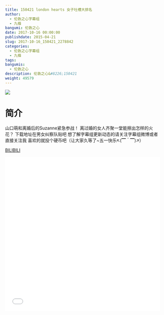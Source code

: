 ```yaml
---
title: 150421 london hearts 女子吐槽大排名
author: 
  - 伦敦之心字幕组
  - 九條
bangumi: 伦敦之心
date: 2017-10-16 00:00:00
publishdate: 2015-04-21
slug: 2017-10-16_150421_2278842
categories: 
  - 伦敦之心字幕组
  - 九條
tags: 
bangumis: 
  - 伦敦之心
description: 伦敦之心&#8226;150421
weight: 49579
---
```


![](https://i.imgur.com/X9Uh2Lm.jpg)

# 简介  
山口萌和离婚后的Suzanne紧急参战！ 离过婚的女人齐聚一堂能擦出怎样的火花？ 下载地址在男女纠察队贴吧 想了解字幕组更新动态的请关注字幕组微博或者直接关注我 喜欢的就投个硬币吧（让大家久等了~五一快乐↖(▔＾▔)↗）

  [BILIBILI](https://www.bilibili.com/video/av2278842/)


  <iframe src="//www.bilibili.com/html/html5player.html?cid=3552810&aid=2278842" width="100%" height="500" frameborder="0" allowfullscreen="allowfullscreen"></iframe>
